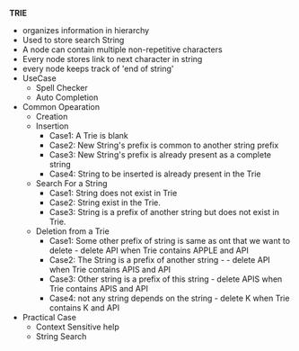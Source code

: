 **TRIE**

  - organizes information in hierarchy
  - Used to store search String
  - A node can contain multiple non-repetitive characters
  - Every node stores link to next character in string
  - every node keeps track of 'end of string'
  - UseCase
    - Spell Checker
    - Auto Completion
  - Common Opearation
    - Creation
    - Insertion
      - Case1: A Trie is blank
      - Case2: New String's prefix is common to another string prefix
      - Case3: New String's prefix is already present as a complete string
      - Case4: String to be inserted is already present in the Trie
    - Search For a String
      - Case1: String does not exist in Trie
      - Case2: String exist in the Trie.
      - Case3: String is a prefix of another string but does not exist in Trie.
    - Deletion from a Trie
      - Case1: Some other prefix of string is same as ont that we want to delete - delete API when Trie contains APPLE and API
      - Case2: The String is a prefix of another string - - delete API when Trie contains APIS and API
      - Case3: Other string is a prefix of this string - delete APIS when Trie contains APIS and API
      - Case4: not any string depends on the string - delete K when Trie contains K and API
  - Practical Case
    - Context Sensitive help
    - String Search
